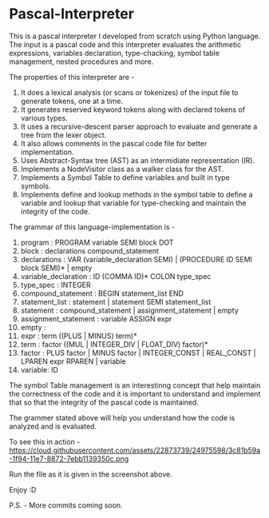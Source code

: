 # Pascal-Interpreter

This is a pascal interpreter I developed from scratch using Python language. The input is a pascal code and this interpreter 
evaluates the arithmetic expressions, variables declaration, type-chacking, symbol table management, nested procedures and more.

The properties of this interpreter are - 
1. It does a lexical analysis (or scans or tokenizes) of the input file to generate tokens, one at a time.
2. It generates reserved keyword tokens along with declared tokens of various types. 
3. It uses a recursive-descent parser approach to evaluate and generate a tree from the lexer object.
4. It also allows comments in the pascal code file for better implementation.
5. Uses Abstract-Syntax tree (AST) as an intermidiate representation (IR).
6. Implements a NodeVisitor class as a walker class for the AST.
7. Implements a Symbol Table to define variables and built in type symbols. 
8. Implements define and lookup methods in the symbol table to define a variable and lookup that variable for type-checking and maintain the integrity of the code.

The grammar of this language-implementation is -

1. program : PROGRAM variable SEMI block DOT
2. block : declarations compound_statement
3. declarations : VAR (variable_declaration SEMI) | (PROCEDURE ID SEMI block SEMI)* | empty
4. variable_declaration : ID (COMMA ID)* COLON type_spec
5. type_spec : INTEGER
6. compound_statement : BEGIN statement_list END
7. statement_list : statement | statement SEMI statement_list
8. statement : compound_statement | assignment_statement | empty
9. assignment_statement : variable ASSIGN expr
10. empty :
11. expr : term ((PLUS | MINUS) term)*
12. term : factor ((MUL | INTEGER_DIV | FLOAT_DIV) factor)*
13. factor : PLUS factor
             | MINUS factor
             | INTEGER_CONST
             | REAL_CONST
             | LPAREN expr RPAREN
             | variable
14. variable: ID

The symbol Table management is an interestinng concept that help maintain the correctness of the code and it is important to understand and implement that so that the integrity of the pascal code is maintained.

The grammer stated above will help you understand how the code is analyzed and is evaluated. 

To see this in action - 
https://cloud.githubusercontent.com/assets/22873739/24975598/3c81b59a-1f94-11e7-8872-7ebb1139350c.png

Run the file as it is given in the screenshot above.

Enjoy :D 

P.S. - More commits coming soon.
